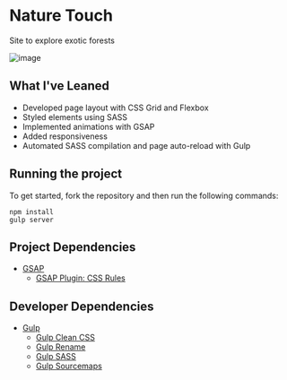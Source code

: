 # Nature Touch

Site to explore exotic forests

![image](https://user-images.githubusercontent.com/12193814/84225212-f1747d80-aab4-11ea-898f-f05470a7b310.png)

## What I've Leaned
- Developed page layout with CSS Grid and Flexbox
- Styled elements using SASS
- Implemented animations with GSAP
- Added responsiveness
- Automated SASS compilation and page auto-reload with Gulp

## Running the project

To get started, fork the repository and then run the following commands:

    npm install
    gulp server

## Project Dependencies
- [GSAP](https://greensock.com/gsap/)
  - [GSAP Plugin: CSS Rules](https://greensock.com/cssruleplugin/)

## Developer Dependencies
- [Gulp](https://gulpjs.com/)
  - [Gulp Clean CSS](https://www.npmjs.com/package/gulp-clean-css)
  - [Gulp Rename](https://www.npmjs.com/package/gulp-rename)
  - [Gulp SASS](https://www.npmjs.com/package/gulp-sass)
  - [Gulp Sourcemaps](https://www.npmjs.com/package/gulp-sourcemaps)



